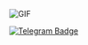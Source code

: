 
<img alt="GIF" src="https://i.giphy.com/media/v1.Y2lkPTc5MGI3NjExbG51M2pucWVzb2JrMjZrbzN3N3Y2Z2FvY3YwbXJ6c29pazNsOTl6eSZlcD12MV9pbnRlcm5hbF9naWZfYnlfaWQmY3Q9Zw/87i0lWrvk4qaEicPpw/giphy.gif"/>

[![Telegram Badge](https://img.shields.io/badge/-Telegram-0088cc?style=flat-square&logo=Telegram&logoColor=white)](https://t.me/atlant1da_404)

